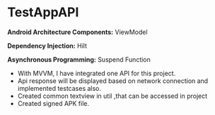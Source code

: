 # TestAppAPI

**Android Architecture Components:**
ViewModel

**Dependency Injection:**
Hilt

**Asynchronous Programming:**
Suspend Function

* With MVVM, I have integrated one API for this project.
* Api response will be displayed based on network connection and implemented testcases also.
* Created common textview in util ,that can be accessed in project
* Created signed APK file.